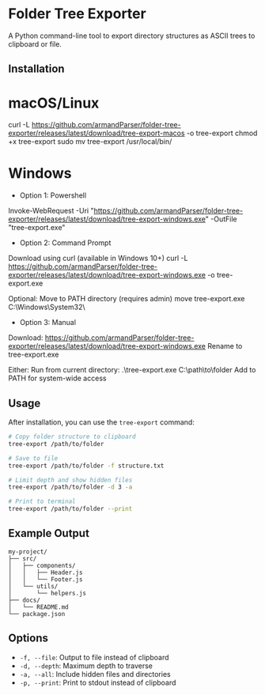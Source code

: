 # Folder Tree Exporter

A Python command-line tool to export directory structures as ASCII trees to clipboard or file.

## Installation

# macOS/Linux

curl -L https://github.com/armandParser/folder-tree-exporter/releases/latest/download/tree-export-macos -o tree-export
chmod +x tree-export
sudo mv tree-export /usr/local/bin/

# Windows 

- Option 1: Powershell

Invoke-WebRequest -Uri "https://github.com/armandParser/folder-tree-exporter/releases/latest/download/tree-export-windows.exe" -OutFile "tree-export.exe"

- Option 2: Command Prompt

Download using curl (available in Windows 10+)
curl -L https://github.com/armandParser/folder-tree-exporter/releases/latest/download/tree-export-windows.exe -o tree-export.exe

Optional: Move to PATH directory (requires admin)
move tree-export.exe C:\Windows\System32\

- Option 3: Manual

Download: https://github.com/armandParser/folder-tree-exporter/releases/latest/download/tree-export-windows.exe
Rename to tree-export.exe

Either:
Run from current directory: .\tree-export.exe C:\path\to\folder
Add to PATH for system-wide access

## Usage

After installation, you can use the `tree-export` command:

```bash
# Copy folder structure to clipboard
tree-export /path/to/folder

# Save to file
tree-export /path/to/folder -f structure.txt

# Limit depth and show hidden files
tree-export /path/to/folder -d 3 -a

# Print to terminal
tree-export /path/to/folder --print
```

## Example Output

```
my-project/
├── src/
│   ├── components/
│   │   ├── Header.js
│   │   └── Footer.js
│   └── utils/
│       └── helpers.js
├── docs/
│   └── README.md
└── package.json
```

## Options

- `-f, --file`: Output to file instead of clipboard
- `-d, --depth`: Maximum depth to traverse
- `-a, --all`: Include hidden files and directories
- `-p, --print`: Print to stdout instead of clipboard